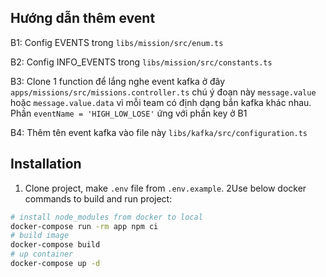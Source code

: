 ## Hướng dẫn thêm event


B1: Config EVENTS trong `libs/mission/src/enum.ts`

B2: Config INFO_EVENTS trong `libs/mission/src/constants.ts`

B3: Clone 1 function để lắng nghe event kafka ở đây `apps/missions/src/missions.controller.ts`  chú ý đoạn
này `message.value` hoặc `message.value.data` vì mỗi team có định dạng bắn kafka khác nhau.
Phần `eventName = 'HIGH_LOW_LOSE'`  ứng với phần key ở B1

B4: Thêm tên event kafka vào file này `libs/kafka/src/configuration.ts`

## Installation

1. Clone project, make `.env` file from `.env.example`.
   2Use below docker commands to build and run project:

```sh
# install node_modules from docker to local
docker-compose run -rm app npm ci
# build image
docker-compose build
# up container
docker-compose up -d
```
